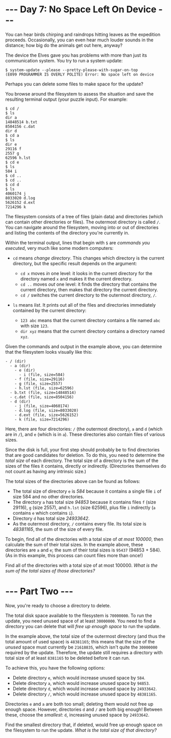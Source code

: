 ﻿# --- Day 7: No Space Left On Device ---

You can hear birds chirping and raindrops hitting leaves as the expedition proceeds. Occasionally, you can even hear much louder sounds in the distance; how big do the animals get out here, anyway?

The device the Elves gave you has problems with more than just its communication system. You try to run a system update:


```
$ system-update --please --pretty-please-with-sugar-on-top
(E099 PROGRAMMER IS OVERLY POLITE) Error: No space left on device
```


Perhaps you can delete some files to make space for the update?

You browse around the filesystem to assess the situation and save the resulting terminal output (your puzzle input). For example:


```
$ cd /
$ ls
dir a
14848514 b.txt
8504156 c.dat
dir d
$ cd a
$ ls
dir e
29116 f
2557 g
62596 h.lst
$ cd e
$ ls
584 i
$ cd ..
$ cd ..
$ cd d
$ ls
4060174 j
8033020 d.log
5626152 d.ext
7214296 k
```


The filesystem consists of a tree of files (plain data) and directories (which can contain other directories or files). The outermost directory is called ```/```. You can navigate around the filesystem, moving into or out of directories and listing the contents of the directory you're currently in.

Within the terminal output, lines that begin with ```$``` are *commands you executed*, very much like some modern computers:


* ```cd``` means *change directory*. This changes which directory is the current directory, but the specific result depends on the argument:
  
  * ```cd x``` moves *in* one level: it looks in the current directory for the directory named ```x``` and makes it the current directory.
  * ```cd ..``` moves *out* one level: it finds the directory that contains the current directory, then makes that directory the current directory.
  * ```cd /``` switches the current directory to the outermost directory, ```/```.
  

* ```ls``` means *list*. It prints out all of the files and directories immediately contained by the current directory:
  
  * ```123 abc``` means that the current directory contains a file named ```abc``` with size ```123```.
  * ```dir xyz``` means that the current directory contains a directory named ```xyz```.
  



Given the commands and output in the example above, you can determine that the filesystem looks visually like this:


```
- / (dir)
  - a (dir)
    - e (dir)
      - i (file, size=584)
    - f (file, size=29116)
    - g (file, size=2557)
    - h.lst (file, size=62596)
  - b.txt (file, size=14848514)
  - c.dat (file, size=8504156)
  - d (dir)
    - j (file, size=4060174)
    - d.log (file, size=8033020)
    - d.ext (file, size=5626152)
    - k (file, size=7214296)
```


Here, there are four directories: ```/``` (the outermost directory), ```a``` and ```d``` (which are in ```/```), and ```e``` (which is in ```a```). These directories also contain files of various sizes.

Since the disk is full, your first step should probably be to find directories that are good candidates for deletion. To do this, you need to determine the *total size* of each directory. The total size of a directory is the sum of the sizes of the files it contains, directly or indirectly. (Directories themselves do not count as having any intrinsic size.)

The total sizes of the directories above can be found as follows:


* The total size of directory ```e``` is *584* because it contains a single file ```i``` of size 584 and no other directories.
* The directory ```a``` has total size *94853* because it contains files ```f``` (size 29116), ```g``` (size 2557), and ```h.lst``` (size 62596), plus file ```i``` indirectly (```a``` contains ```e``` which contains ```i```).
* Directory ```d``` has total size *24933642*.
* As the outermost directory, ```/``` contains every file. Its total size is *48381165*, the sum of the size of every file.


To begin, find all of the directories with a total size of *at most 100000*, then calculate the sum of their total sizes. In the example above, these directories are ```a``` and ```e```; the sum of their total sizes is ```95437``` (94853 + 584). (As in this example, this process can count files more than once!)

Find all of the directories with a total size of at most 100000. *What is the sum of the total sizes of those directories?*

# --- Part Two ---

Now, you're ready to choose a directory to delete.

The total disk space available to the filesystem is ```70000000```. To run the update, you need unused space of at least ```30000000```. You need to find a directory you can delete that will *free up enough space* to run the update.

In the example above, the total size of the outermost directory (and thus the total amount of used space) is ```48381165```; this means that the size of the *unused* space must currently be ```21618835```, which isn't quite the ```30000000``` required by the update. Therefore, the update still requires a directory with total size of at least ```8381165``` to be deleted before it can run.

To achieve this, you have the following options:


* Delete directory ```e```, which would increase unused space by ```584```.
* Delete directory ```a```, which would increase unused space by ```94853```.
* Delete directory ```d```, which would increase unused space by ```24933642```.
* Delete directory ```/```, which would increase unused space by ```48381165```.


Directories ```e``` and ```a``` are both too small; deleting them would not free up enough space. However, directories ```d``` and ```/``` are both big enough! Between these, choose the *smallest*: ```d```, increasing unused space by ```24933642```.

Find the smallest directory that, if deleted, would free up enough space on the filesystem to run the update. *What is the total size of that directory?*